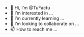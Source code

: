 - 👋 Hi, I’m @TuFactu
- 👀 I’m interested in ...
- 🌱 I’m currently learning ...
- 💞️ I’m looking to collaborate on ...
- 📫 How to reach me ...

<!---
TuFactu/TuFactu is a ✨ special ✨ repository because its `README.md` (this file) appears on your GitHub profile.
You can click the Preview link to take a look at your changes.
--->
